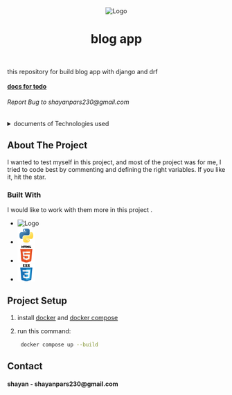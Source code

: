 <div align="center">
<img align="center" src="https://encrypted-tbn0.gstatic.com/images?q=tbn:ANd9GcSrfRJhtdWjjrKqo-VprKsotuSPnkeoGdphSw&s" alt="Logo">
<h1>blog app</h1>
</div>


<br/>
  <p>
    this repository for build blog app with django and drf
    <br />
    <br />
    <a href="https://www.geeksforgeeks.org/python-todo-webapp-using-django/"><strong>docs for todo</strong></a>
    <br />
    <h6> Report Bug to shayanpars230@gmail.com</h6>
  </p>



<!-- TABLE OF CONTENTS -->
<details>
  <summary>documents of Technologies used</summary>
  <ol>
    <li>
      <a href="https://www.djangoproject.com">django</a>
    </li>
    <li>
      <a href="https://pytest-django.readthedocs.io/">django pytest</a>
    </li>  
    <li>
      <a href="https://www.django-rest-framework.org/">rest framework</a>
      <ul>
      </ul>
    </li>
  </ol>
</details>



<!-- ABOUT THE PROJECT -->
## About The Project

I wanted to test myself in this project, and most of the project was for me, I tried to code best by commenting and defining the right variables. If you like it, hit the star.


### Built With

I would like to work with them more in this project .

* <img src="https://camo.githubusercontent.com/c96cb99431280ee1fdce3fe6b5338c5aca7bcaf94331b7426803ac9b426f6cef/68747470733a2f2f63646e2e776f726c64766563746f726c6f676f2e636f6d2f6c6f676f732f646a616e676f2e737667" alt="Logo" width="50" height="40"> 

* <img src="https://raw.githubusercontent.com/devicons/devicon/master/icons/python/python-original.svg" alt="Logo" width="40" height="">

* <img src="https://raw.githubusercontent.com/devicons/devicon/master/icons/html5/html5-original-wordmark.svg" alt="Logo" width="40" height="">

* <img src="https://raw.githubusercontent.com/devicons/devicon/master/icons/css3/css3-original-wordmark.svg" alt="Logo" width="40" height="">



<!-- ROADMAP -->
## Project Setup
1. install <a href="https://docs.docker.com/engine/install/">docker</a> and <a href="https://docs.docker.com/compose/install/linux/">docker compose</a>
2. run this command:
   
   ```sh
    docker compose up --build
   ```
   
## Contact

<h4>shayan - shayanpars230@gmail.com</h4>

